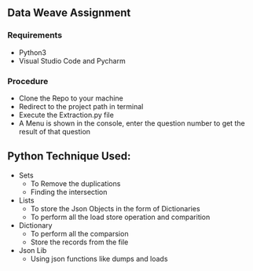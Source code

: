 ## Data Weave Assignment

### Requirements

- Python3
- Visual Studio Code and Pycharm

### Procedure

- Clone the Repo to your machine
- Redirect to the project path in terminal
- Execute the Extraction.py file
- A Menu is shown in the console, enter the question number to get the result of that question

## Python Technique Used:

- Sets
  - To Remove the duplications
  - Finding the intersection
- Lists
  - To store the Json Objects in the form of Dictionaries
  - To perform all the load store operation and comparition
- Dictionary
  - To perform all the comparsion
  - Store the records from the file
- Json Lib
  - Using json functions like dumps and loads
